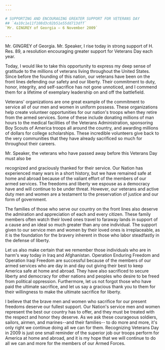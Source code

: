 ```yaml
---
---

# SUPPORTING AND ENCOURAGING GREATER SUPPORT FOR VETERANS DAY
## `4a10c1e11f108d3c02b51e55dd713dff`
`Mr. GINGREY of Georgia — 6 November 2009`

---
```



Mr. GINGREY of Georgia. Mr. Speaker, I rise today in strong support 
of H. Res. 89, a resolution encouraging greater support for Veterans 
Day each year.

Today, I would like to take this opportunity to express my deep sense 
of gratitude to the millions of veterans living throughout the United 
States. Since before the founding of this nation, our veterans have 
been on the front lines defending our safety and our liberty. Their 
commitment to duty, honor, integrity, and self-sacrifice has not gone 
unnoticed, and I commend them for a lifetime of exemplary leadership on 
and off the battlefield.

Veterans' organizations are one great example of the commitment to 
service all of our men and women in uniform possess. These 
organizations help create volunteer opportunities for our nation's 
troops when they retire from the armed services. Some of these include 
donating millions of man hours to the medical facilities of the 
Veterans Administration, sponsoring Boy Scouts of America troops all 
around the country, and awarding millions of dollars for college 
scholarships. These incredible volunteers give back to the very 
communities that they have already sacrificed so much for throughout 
their careers.

Mr. Speaker, the veterans who have passed away before this Veterans 
Day must also be


recognized and graciously thanked for their service. Our Nation has 
experienced many wars in a short history, but we have remained safe at 
home and abroad because of the valiant effort of the members of our 
armed services. The freedoms and liberty we espouse as a democracy have 
and will continue to be under threat. However, our veterans and active 
duty men and women are a testament to the preservation of justice and 
our form of government.

The families of those who serve our country on the front lines also 
deserve the admiration and appreciation of each and every citizen. 
These family members often watch their loved ones travel to faraway 
lands in support of a cause and an ideal so much greater than any one 
individual. The support given to our service men and women by their 
loved ones is irreplaceable, as it is the foundation for the bravery 
inherent in those who labor steadfastly in the defense of liberty.

Let us also make certain that we remember those individuals who are 
in harm's way today in Iraq and Afghanistan. Operation Enduring Freedom 
and Operation Iraqi Freedom are successful because of the members of 
our armed services who are day in and day out giving their best to keep 
America safe at home and abroad. They have also sacrificed to secure 
liberty and democracy for other nations and peoples who desire to be 
freed from political oppression. Furthermore, let us not forgot those 
who have paid the ultimate sacrifice, and let us say a gracious thank 
you to them for their willingness to make the ultimate sacrifice for 
liberty.

I believe that the brave men and women who sacrifice for our present 
freedoms deserve our fullest support. Our Nation's service men and 
women represent the best our country has to offer, and they must be 
treated with the respect and honor they deserve. As we ask these 
courageous soldiers, sailors, airmen, and marines--and their families--
to do more and more, it's only right we continue doing all we can for 
them. Recognizing Veterans Day in 2009 is just one small reminder of 
the superior job our troops perform for America at home and abroad, and 
it is my hope that we will continue to do all we can and more for the 
members of our Armed Forces.
